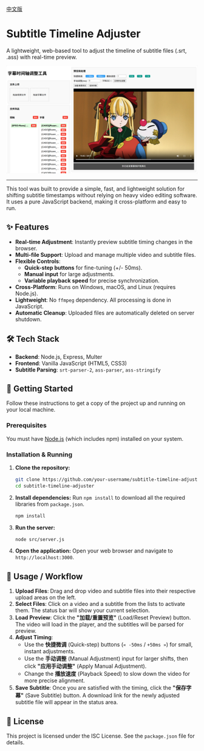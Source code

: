 [中文版](./README.md)

# Subtitle Timeline Adjuster

A lightweight, web-based tool to adjust the timeline of subtitle files (.srt, .ass) with real-time preview.

![Application Screenshot](./assets/应用截图.png)

---

This tool was built to provide a simple, fast, and lightweight solution for shifting subtitle timestamps without relying on heavy video editing software. It uses a pure JavaScript backend, making it cross-platform and easy to run.

## ✨ Features

- **Real-time Adjustment**: Instantly preview subtitle timing changes in the browser.
- **Multi-file Support**: Upload and manage multiple video and subtitle files.
- **Flexible Controls**:
  - **Quick-step buttons** for fine-tuning (+/- 50ms).
  - **Manual input** for large adjustments.
  - **Variable playback speed** for precise synchronization.
- **Cross-Platform**: Runs on Windows, macOS, and Linux (requires Node.js).
- **Lightweight**: No `ffmpeg` dependency. All processing is done in JavaScript.
- **Automatic Cleanup**: Uploaded files are automatically deleted on server shutdown.

## 🛠️ Tech Stack

- **Backend**: Node.js, Express, Multer
- **Frontend**: Vanilla JavaScript (HTML5, CSS3)
- **Subtitle Parsing**: `srt-parser-2`, `ass-parser`, `ass-stringify`

## 🚀 Getting Started

Follow these instructions to get a copy of the project up and running on your local machine.

### Prerequisites

You must have [Node.js](https://nodejs.org/) (which includes npm) installed on your system.

### Installation & Running

1.  **Clone the repository:**
    ```bash
    git clone https://github.com/your-username/subtitle-timeline-adjuster.git
    cd subtitle-timeline-adjuster
    ```

2.  **Install dependencies:**
    Run `npm install` to download all the required libraries from `package.json`.
    ```bash
    npm install
    ```

3.  **Run the server:**
    ```bash
    node src/server.js
    ```

4.  **Open the application:**
    Open your web browser and navigate to `http://localhost:3000`.

## 📝 Usage / Workflow

1.  **Upload Files**: Drag and drop video and subtitle files into their respective upload areas on the left.
2.  **Select Files**: Click on a video and a subtitle from the lists to activate them. The status bar will show your current selection.
3.  **Load Preview**: Click the **"加载/重置预览"** (Load/Reset Preview) button. The video will load in the player, and the subtitles will be parsed for preview.
4.  **Adjust Timing**:
    -   Use the **快捷微调** (Quick-step) buttons (`« -50ms` / `+50ms »`) for small, instant adjustments.
    -   Use the **手动调整** (Manual Adjustment) input for larger shifts, then click **"应用手动调整"** (Apply Manual Adjustment).
    -   Change the **播放速度** (Playback Speed) to slow down the video for more precise alignment.
5.  **Save Subtitle**: Once you are satisfied with the timing, click the **"保存字幕"** (Save Subtitle) button. A download link for the newly adjusted subtitle file will appear in the status area.

## 📄 License

This project is licensed under the ISC License. See the `package.json` file for details.
